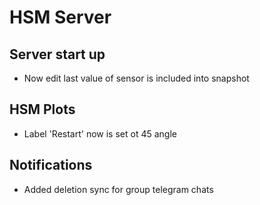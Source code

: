 # HSM Server

## Server start up

* Now edit last value of sensor is included into snapshot

## HSM Plots

* Label 'Restart' now is set ot 45 angle


## Notifications

* Added deletion sync for group telegram chats
